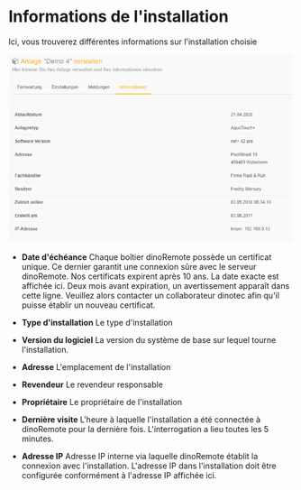 ﻿# Informations de l'installation

Ici, vous trouverez différentes informations sur l'installation choisie

![image alt text](../assets/info.png)

+ **Date d'échéance**
Chaque boîtier dinoRemote possède un certificat unique. Ce dernier garantit une connexion sûre avec le serveur dinoRemote.
Nos certificats expirent après 10 ans. La date exacte est affichée ici. Deux mois avant expiration, un avertissement apparaît dans cette ligne. Veuillez alors contacter un collaborateur dinotec afin qu'il puisse établir un nouveau certificat.

+ **Type d'installation**
Le type d'installation

+ **Version du logiciel**
La version du système de base sur lequel tourne l'installation.

+ **Adresse**
L'emplacement de l'installation

+ **Revendeur**
Le revendeur responsable 

+ **Propriétaire**
Le propriétaire de l'installation

+ **Dernière visite**
L'heure à laquelle l'installation a été connectée à dinoRemote pour la dernière fois. L'interrogation a lieu toutes les 5 minutes.

+ **Adresse IP**
Adresse IP interne via laquelle dinoRemote établit la connexion avec l'installation. L'adresse IP dans l'installation doit être configurée conformément à l'adresse IP affichée ici.
